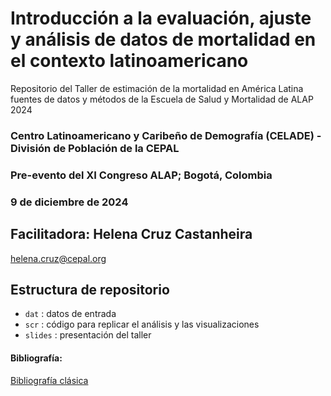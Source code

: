 # Introducción a la evaluación, ajuste y análisis de datos de mortalidad en el contexto latinoamericano
Repositorio del Taller de estimación de la mortalidad en América Latina fuentes de datos y métodos de la Escuela de Salud y Mortalidad de ALAP 2024 

### Centro Latinoamericano y Caribeño de Demografía (CELADE) - División de Población de la CEPAL
### Pre-evento del XI Congreso ALAP; Bogotá, Colombia
### 9 de diciembre de 2024 

## Facilitadora: Helena Cruz Castanheira
[helena.cruz@cepal.org](mailto:helena.cruz@cepal.org)

## Estructura de repositorio
* `dat` : datos de entrada
* `scr` : código para replicar el análisis y las visualizaciones
* `slides` : presentación del taller

#### Bibliografía:
[Bibliografía clásica](https://drive.google.com/drive/folders/1nKK4FFTld8COBd3Pb7KicU_AguFwDNyu)
